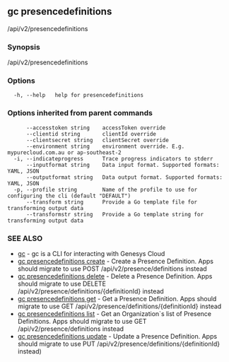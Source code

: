 ## gc presencedefinitions

/api/v2/presencedefinitions

### Synopsis

/api/v2/presencedefinitions

### Options

```
  -h, --help   help for presencedefinitions
```

### Options inherited from parent commands

```
      --accesstoken string    accessToken override
      --clientid string       clientId override
      --clientsecret string   clientSecret override
      --environment string    environment override. E.g. mypurecloud.com.au or ap-southeast-2
  -i, --indicateprogress      Trace progress indicators to stderr
      --inputformat string    Data input format. Supported formats: YAML, JSON
      --outputformat string   Data output format. Supported formats: YAML, JSON
  -p, --profile string        Name of the profile to use for configuring the cli (default "DEFAULT")
      --transform string      Provide a Go template file for transforming output data
      --transformstr string   Provide a Go template string for transforming output data
```

### SEE ALSO

* [gc](gc.html)	 - gc is a CLI for interacting with Genesys Cloud
* [gc presencedefinitions create](gc_presencedefinitions_create.html)	 - Create a Presence Definition. Apps should migrate to use POST /api/v2/presence/definitions instead
* [gc presencedefinitions delete](gc_presencedefinitions_delete.html)	 - Delete a Presence Definition. Apps should migrate to use DELETE /api/v2/presence/definitions/{definitionId} instead
* [gc presencedefinitions get](gc_presencedefinitions_get.html)	 - Get a Presence Definition. Apps should migrate to use GET /api/v2/presence/definitions/{definitionId} instead
* [gc presencedefinitions list](gc_presencedefinitions_list.html)	 - Get an Organization`s list of Presence Definitions. Apps should migrate to use GET /api/v2/presence/definitions instead
* [gc presencedefinitions update](gc_presencedefinitions_update.html)	 - Update a Presence Definition. Apps should migrate to use PUT /api/v2/presence/definitions/{definitionId} instead)


